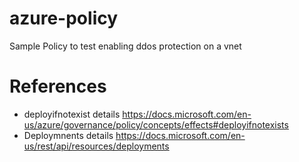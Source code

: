 # azure-policy
Sample Policy to test enabling ddos protection on a vnet

# References

- deployifnotexist details https://docs.microsoft.com/en-us/azure/governance/policy/concepts/effects#deployifnotexists
- Deploymnents details https://docs.microsoft.com/en-us/rest/api/resources/deployments
